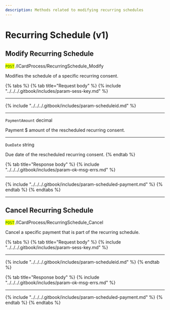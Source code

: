 ```yaml
---
description: Methods related to modifying recurring schedules
---
```


# Recurring Schedule (v1)

## Modify Recurring Schedule

<mark style="color:green;">`POST`</mark> /ICardProcess/RecurringSchedule\_Modify

Modifies the schedule of a specific recurring consent.

{% tabs %}
{% tab title="Request body" %}
{% include "../../../.gitbook/includes/param-sess-key.md" %}

***

{% include "../../../.gitbook/includes/param-scheduleid.md" %}

***

`PaymentAmount` decimal

Payment $ amount of the rescheduled recurring consent.

***

`DueDate` string

Due date of the rescheduled recurring consent.
{% endtab %}

{% tab title="Response body" %}
{% include "../../../.gitbook/includes/param-ok-msg-errs.md" %}

***

{% include "../../../.gitbook/includes/param-scheduled-payment.md" %}
{% endtab %}
{% endtabs %}

***

## Cancel Recurring Schedule

<mark style="color:green;">`POST`</mark> /ICardProcess/RecurringSchedule\_Cancel

Cancel a specific payment that is part of the recurring schedule.

{% tabs %}
{% tab title="Request body" %}
{% include "../../../.gitbook/includes/param-sess-key.md" %}

***

{% include "../../../.gitbook/includes/param-scheduleid.md" %}
{% endtab %}

{% tab title="Response body" %}
{% include "../../../.gitbook/includes/param-ok-msg-errs.md" %}

***

{% include "../../../.gitbook/includes/param-scheduled-payment.md" %}
{% endtab %}
{% endtabs %}

